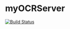 # myOCRServer

[![Build Status](https://travis-ci.org/SvichkarevAnatoly/myOCRAndroid.svg?branch=master)](https://travis-ci.org/SvichkarevAnatoly/myOCRServer)